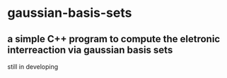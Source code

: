 # gaussian-basis-sets
a simple C++ program to compute the eletronic interreaction via gaussian basis sets
---
still in developing
